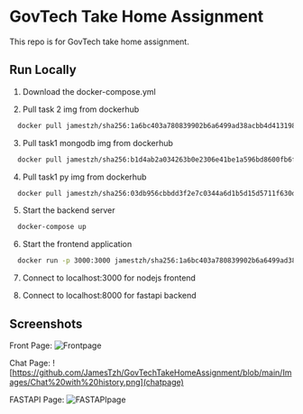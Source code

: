 
# GovTech Take Home Assignment

This repo is for GovTech take home assignment.


## Run Locally

1) Download the docker-compose.yml


2) Pull task 2 img from dockerhub
```bash
  docker pull jamestzh/sha256:1a6bc403a780839902b6a6499ad38acbb4d4131989ab90df062dea9f1b57a86c
```


3) Pull task1 mongodb img from dockerhub
```bash
  docker pull jamestzh/sha256:b1d4ab2a034263b0e2306e41be1a596bd8600fb6fadef145a9088791c8d7c4b5
```


4) Pull task1 py img from dockerhub
```bash
  docker pull jamestzh/sha256:03db956cbbdd3f2e7c0344a6d1b5d15d5711f630dccace8e7bfff7184e49ecac
```


5) Start the backend server
```bash
  docker-compose up
```


6) Start the frontend application
```bash
  docker run -p 3000:3000 jamestzh/sha256:1a6bc403a780839902b6a6499ad38acbb4d4131989ab90df062dea9f1b57a86c
```

7) Connect to localhost:3000 for nodejs frontend

8) Connect to localhost:8000 for fastapi backend



## Screenshots
Front Page:
![Frontpage]([https://via.placeholder.com/468x300?text=App+Screenshot+Here](https://github.com/JamesTzh/GovTechTakeHomeAssignment/blob/main/Images/Front%20page.png))

Chat Page:
![https://github.com/JamesTzh/GovTechTakeHomeAssignment/blob/main/Images/Chat%20with%20history.png](chatpage)

FASTAPI Page:
![FASTAPIpage]([https://via.placeholder.com/468x300?text=App+Screenshot+Here](https://github.com/JamesTzh/GovTechTakeHomeAssignment/blob/main/Images/Front%20page.png))

